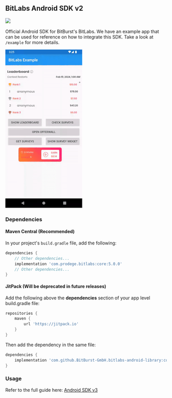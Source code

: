 ## BitLabs Android SDK v2

[![](https://jitpack.io/v/BitBurst-GmbH/bitlabs-android-library.svg)](https://jitpack.io/#BitBurst-GmbH/bitlabs-android-library)

Official Android SDK for BitBurst's BitLabs. We have an example app that can be used for
reference on how to integrate this SDK. Take a look at `/example` for more details.

![](/overview.gif)

### Dependencies

#### Maven Central (Recommended)

In your project's `build.gradle` file, add the following:

```Groovy
dependencies {
    // Other dependencies...
    implementation 'com.prodege.bitlabs:core:5.0.0'
    // Other dependencies...
}
```
#### JitPack (Will be deprecated in future releases)

Add the following above the **dependencies** section of your app level build.gradle file:

```Groovy
repositories {
    maven {
        url 'https://jitpack.io'
    }
}
```

Then add the dependency in the same file:

```Groovy
dependencies {
    implementation 'com.github.BitBurst-GmbH.bitlabs-android-library:core:4.0.1'
}
```

### Usage

Refer to the full guide here: [Android SDK v3](https://developer.bitlabs.ai/docs/android-sdk-v3#initialising-the-sdk)
